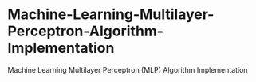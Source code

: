 # Machine-Learning-Multilayer-Perceptron-Algorithm-Implementation
Machine Learning Multilayer Perceptron (MLP) Algorithm Implementation
